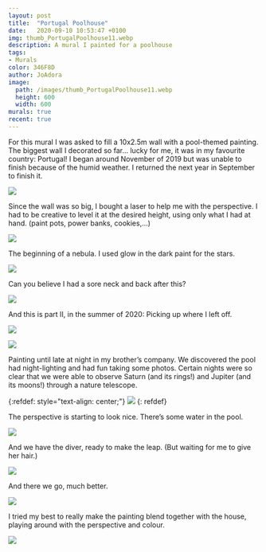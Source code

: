 ```yaml
---
layout: post
title:  "Portugal Poolhouse"
date:   2020-09-10 10:53:47 +0100
img: thumb_PortugalPoolhouse11.webp
description: A mural I painted for a poolhouse
tags: 
- Murals
color: 346F8D
author: JoAdora
image:
  path: /images/thumb_PortugalPoolhouse11.webp
  height: 600
  width: 600
murals: true
recent: true
---
```


For this mural I was asked to fill a 10x2.5m wall with a pool-themed painting. The biggest wall I decorated so far… lucky for me, it was in my favourite country: Portugal! I began around November of 2019 but was unable to finish because of the humid weather. I returned the next year in September to finish it. 

![]({{site.baseurl}}/images/PortugalPoolhouse01.webp)

Since the wall was so big, I bought a laser to help me with the perspective. I had to be creative to level it at the desired height, using only what I had at hand. (paint pots, power banks, cookies,…)

![]({{site.baseurl}}/images/PortugalPoolhouse02.webp)

The beginning of a nebula. I used glow in the dark paint for the stars. 

![]({{site.baseurl}}/images/PortugalPoolhouse03.webp)

Can you believe I had a sore neck and back after this? 

![]({{site.baseurl}}/images/PortugalPoolhouse04.webp)

And this is part II, in the summer of 2020: Picking up where I left off. 

![]({{site.baseurl}}/images/PortugalPoolhouse05.webp)

![]({{site.baseurl}}/images/PortugalPoolhouse06.webp)

Painting until late at night in my brother’s company. We discovered the pool had night-lighting and had fun taking some photos. 
Certain nights were so clear that we were able to observe Saturn (and its rings!) and Jupiter (and its moons!) through a nature telescope. 

{:refdef: style="text-align: center;"}
![]({{site.baseurl}}/images/PortugalPoolhouse07.gif)
{: refdef}

The perspective is starting to look nice. There’s some  water in the pool. 

![]({{site.baseurl}}/images/PortugalPoolhouse08.webp)

And we have the diver, ready to make the leap. (But waiting for me to give her hair.)

![]({{site.baseurl}}/images/PortugalPoolhouse09.webp)

And there we go, much better.

![]({{site.baseurl}}/images/PortugalPoolhouse10.webp)

I tried my best to really make the painting blend together with the house, playing around with the perspective and colour. 

![]({{site.baseurl}}/images/PortugalPoolhouse11.webp)
